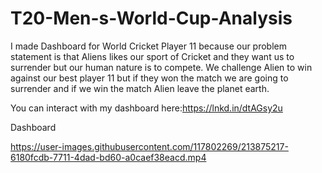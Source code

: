 # T20-Men-s-World-Cup-Analysis

I made Dashboard for World Cricket Player 11 because our problem statement is that Aliens likes our sport of Cricket and they want us to surrender but our human nature is to compete. We challenge Alien to win against our best player 11 but if they won the match we are going to surrender and if we win the match Alien leave the planet earth.

You can interact with my dashboard here:https://lnkd.in/dtAGsy2u

Dashboard

https://user-images.githubusercontent.com/117802269/213875217-6180fcdb-7711-4dad-bd60-a0caef38eacd.mp4


